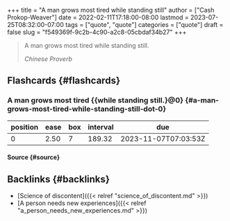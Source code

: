 +++
title = "A man grows most tired while standing still"
author = ["Cash Prokop-Weaver"]
date = 2022-02-11T17:18:00-08:00
lastmod = 2023-07-25T08:32:00-07:00
tags = ["quote", "quote"]
categories = ["quote"]
draft = false
slug = "f549369f-9c2b-4c90-a2c8-05cbdaf34b27"
+++

> A man grows most tired while standing still.
>
> _Chinese Proverb_


## Flashcards {#flashcards}


### A man grows most tired {{while standing still.}@0} {#a-man-grows-most-tired-while-standing-still-dot-0}

| position | ease | box | interval | due                  |
|----------|------|-----|----------|----------------------|
| 0        | 2.50 | 7   | 189.32   | 2023-11-07T07:03:53Z |


#### Source {#source}


## Backlinks {#backlinks}

-   [Science of discontent]({{< relref "science_of_discontent.md" >}})
-   [A person needs new experiences]({{< relref "a_person_needs_new_experiences.md" >}})
